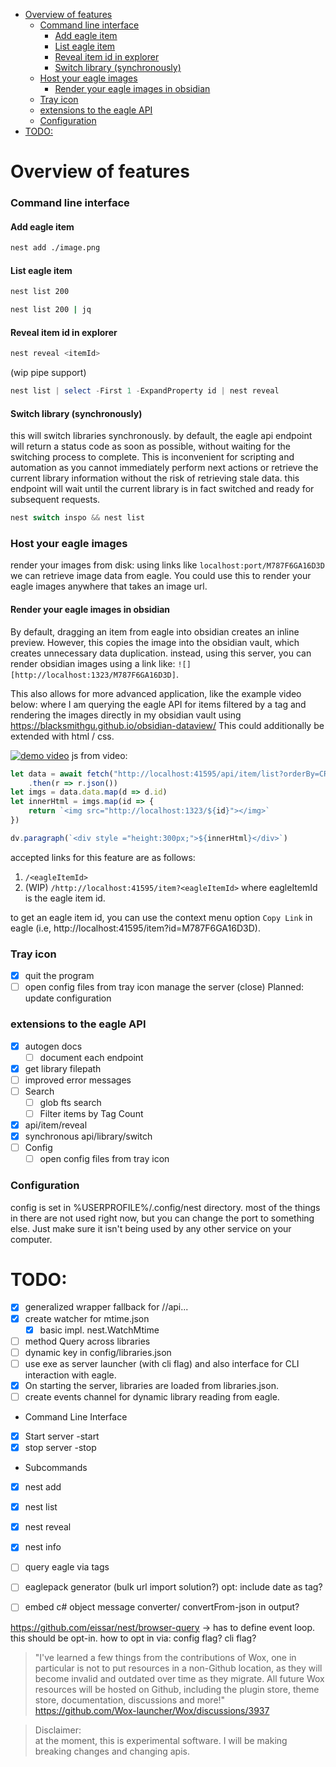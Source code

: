 <!--toc:start-->
- [Overview of features](#overview-of-features)
    - [Command line interface](#command-line-interface)
      - [Add eagle item](#add-eagle-item)
      - [List eagle item](#list-eagle-item)
      - [Reveal item id in explorer](#reveal-item-id-in-explorer)
      - [Switch library (synchronously)](#switch-library-synchronously)
    - [Host your eagle images](#host-your-eagle-images)
      - [Render your eagle images in obsidian](#render-your-eagle-images-in-obsidian)
    - [Tray icon](#tray-icon)
    - [extensions to the eagle API](#extensions-to-the-eagle-api)
    - [Configuration](#configuration)
- [TODO:](#todo)
<!--toc:end-->

# Overview of features

### Command line interface

#### Add eagle item
```bash
nest add ./image.png
```

#### List eagle item
```bash
nest list 200
```

```bash
nest list 200 | jq
```

#### Reveal item id in explorer
```bash
nest reveal <itemId>
```


(wip pipe support)
```ps1
nest list | select -First 1 -ExpandProperty id | nest reveal
```

#### Switch library (synchronously)
this will switch libraries synchronously. by default, the eagle api
endpoint will return a status code as soon as possible, without waiting for
the switching process to complete. This is inconvenient for scripting and automation
as you cannot immediately perform next actions or retrieve the current library information
without the risk of retrieving stale data. this endpoint will wait until the current library
is in fact switched and ready for subsequent requests.

```ps1
nest switch inspo && nest list
```

### Host your eagle images
render your images from disk:
using links like `localhost:port/M787F6GA16D3D` we can retrieve image data from eagle.
You could use this to render your eagle images anywhere that takes an image url.
#### Render your eagle images in obsidian
By default, dragging an item from eagle into obsidian creates an inline preview. However, this copies the image into the obsidian vault, which
creates unnecessary data duplication. instead, using this server, you can render obsidian images using a link like:
`![][http://localhost:1323/M787F6GA16D3D]`.

This also allows for more advanced application, like the example video below:
where I am querying the eagle API for items filtered by a tag and rendering the images directly in my
obsidian vault using https://blacksmithgu.github.io/obsidian-dataview/ This could additionally be extended with
html / css.

[![demo video](http://img.youtube.com/vi/UfN2Ad-iLoE/0.jpg)](http://www.youtube.com/watch?v=UfN2Ad-iLoE "Obsidian dataview demo")
js from video:
```js
let data = await fetch("http://localhost:41595/api/item/list?orderBy=CREATEDATE&limit=10&tags=eagle-demo")
	.then(r => r.json())
let imgs = data.data.map(d => d.id)
let innerHtml = imgs.map(id => {
	return `<img src="http://localhost:1323/${id}"></img>`
})

dv.paragraph(`<div style ="height:300px;">${innerHtml}</div>`)
```

accepted links for this feature are as follows:
1. `/<eagleItemId>`
2. (WIP) `/http://localhost:41595/item?<eagleItemId>`
where eagleItemId is the eagle item id.

to get an eagle item id, you can use the context menu option `Copy Link`
in eagle (i.e, http://localhost:41595/item?id=M787F6GA16D3D).

### Tray icon
- [X] quit the program
- [ ] open config files from tray icon
manage the server (close)
Planned:
update configuration

### extensions to the eagle API
- [X] autogen docs
    - [ ] document each endpoint
- [X] get library filepath
- [ ] improved error messages
- [ ] Search
    - [ ] glob fts search
    - [ ] Filter items by Tag Count
- [X] api/item/reveal
- [X] synchronous api/library/switch
- [ ] Config
    - [ ] open config files from tray icon

### Configuration
config is set in %USERPROFILE%/.config/nest directory.
most of the things in there are not used right now, but you can change the port to something else.
Just make sure it isn't being used by any other service on your computer.

# TODO:
- [X] generalized wrapper fallback for //api...
- [X] create watcher for mtime.json
    - [X] basic impl. nest.WatchMtime

- [ ] method Query across libraries
- [ ] dynamic key in config/libraries.json
- [ ] use exe as server launcher (with cli flag) and also interface for CLI interaction with eagle.
- [X] On starting the server, libraries are loaded from libraries.json.
- [ ] create events channel for dynamic library reading from eagle.

* Command Line Interface
- [X] Start server -start
- [X] stop server -stop
* Subcommands
- [X] nest add
- [X] nest list
- [X] nest reveal
- [X] nest info

- [ ] query eagle via tags
- [ ] eaglepack generator (bulk url import solution?)
    opt: include date as tag?

- [ ] embed c# object message converter/ convertFrom-json in output?

https://github.com/eissar/nest/browser-query -> has to define event loop. this should be opt-in.
how to opt in via: config flag? cli flag?

> "I've learned a few things from the contributions of Wox, one in particular is not to put resources in a non-Github location, as they will become invalid and outdated over time as they migrate. All future Wox resources will be hosted on Github, including the plugin store, theme store, documentation, discussions and more!" <https://github.com/Wox-launcher/Wox/discussions/3937>


> Disclaimer: <br>
> at the moment, this is experimental software. I will be making breaking changes and changing apis.

